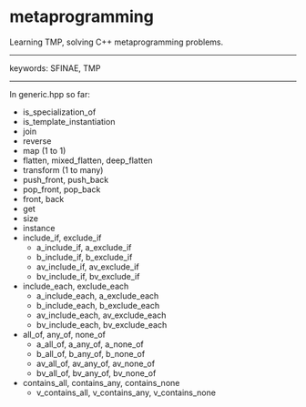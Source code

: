 # metaprogramming

Learning TMP, solving C++ metaprogramming problems.

-----

keywords: SFINAE, TMP

-----

In generic.hpp so far:

* is_specialization_of
* is_template_instantiation
* join
* reverse
* map (1 to 1)
* flatten, mixed_flatten, deep_flatten
* transform (1 to many)
* push_front, push_back
* pop_front, pop_back
* front, back
* get
* size
* instance
* include_if, exclude_if
  * a_include_if, a_exclude_if
  * b_include_if, b_exclude_if
  * av_include_if, av_exclude_if
  * bv_include_if, bv_exclude_if
* include_each, exclude_each
  * a_include_each, a_exclude_each
  * b_include_each, b_exclude_each
  * av_include_each, av_exclude_each
  * bv_include_each, bv_exclude_each
* all_of, any_of, none_of
  * a_all_of, a_any_of, a_none_of
  * b_all_of, b_any_of, b_none_of
  * av_all_of, av_any_of, av_none_of
  * bv_all_of, bv_any_of, bv_none_of
* contains_all, contains_any, contains_none
  * v_contains_all, v_contains_any, v_contains_none